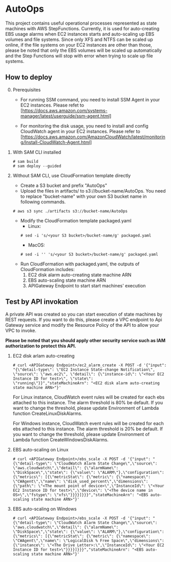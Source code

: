 # AutoOps

This project contains useful operational processes represented as state machines with AWS StepFunctions. Currently, it is used for auto-creating EBS usage alarms when EC2 instances starts and auto-scaling up EBS volumes and file systems. Since only XFS and NTFS can be scaled up online, if the file systems on your EC2 instances are other than those, please be noted that only the EBS volumes will be scaled up automatically and the Step Functions will stop with error when trying to scale up file systems.

## How to deploy

0. Prerequisites

    - For running SSM command, you need to install SSM Agent in your EC2 instances. Please refet to [https://docs.aws.amazon.com/systems-manager/latest/userguide/ssm-agent.html]

    - For monitoring the disk usage, you need to install and config CloudWatch agent in your EC2 instances. Please refer to [https://docs.aws.amazon.com/AmazonCloudWatch/latest/monitoring/Install-CloudWatch-Agent.html] 

1. With SAM CLI installed
    ```
    # sam build
    # sam deploy --guided
    ```
2. Without SAM CLI, use CloudFormation template directly
    - Create a S3 bucket and prefix "AutoOps"
    - Upload the files in artifacts/ to s3://bucket-name/AutoOps. You need to replace "bucket-name" with your own S3 bucket name in following commands.
    ```
    # aws s3 sync ./artifacts s3://bucket-name/AutoOps
    ```
    - Modify the CloudFormation template packaged.yaml
        - Linux:
        ```
        # sed -i 's/<your S3 bucket>/bucket-name/g' packaged.yaml
        ```
        - MacOS:
        ```
        # sed -i '' 's/<your S3 bucket>/bucket-name/g' packaged.yaml
        ```
    - Run CloudFormation with packaged.yaml, the outputs of CloudFormation includes:
        1. EC2 disk alarm auto-creating state machine ARN
        2. EBS auto-scaling state machine ARN
        3. APIGateway Endpoint to start start machines' execution

## Test by API invokation

A private API was created so you can start execution of state machines by REST requests. If you want to do this, please create a VPC endpoint to Api Gateway service and modify the Resource Policy of the API to allow your VPC to invoke. 

**Please be noted that you should apply other security service such as IAM authorization to protect this API.**

1. EC2 disk arlam auto-creating
    ```
    # curl <APIGateway Endpoint>/ec2_alarm_create -X POST -d '{"input": "{\"detail-type\": \"EC2 Instance State-change Notification\", \"source\": \"aws.ec2\", \"detail\": {\"instance-id\": \"<Your EC2 Instance ID for test>\", \"state\": \"running\"}}","stateMachineArn": "<EC2 disk alarm auto-creating state machine ARN>"}'
    ```

    For Linux instance, CloudWatch event rules will be created for each ebs attached to this instance. The alarm threshold is 80% be default. If you want to change the threshold, please update Environment of Lambda function CreateLinuxDiskAlarms.

    For Windows instance, CloudWatch event rules will be created for each ebs attached to this instance. The alarm threshold is 20% be default. If you want to change the threshold, please update Environment of Lambda function CreateWindowsDiskAlarms.

2. EBS auto-scaling on Linux

    ```
    # curl <APIGateway Endpoint>/ebs_scale -X POST -d '{"input": "{\"detail-type\": \"CloudWatch Alarm State Change\",\"source\": \"aws.cloudwatch\",\"detail\": {\"alarmName\": \"DiskSpace\",\"state\": {\"value\": \"ALARM\"},\"configuration\": {\"metrics\": [{\"metricStat\": {\"metric\": {\"namespace\": \"CWAgent\",\"name\": \"disk_used_percent\",\"dimensions\": {\"path\": \"<The mount point of device>\",\"InstanceId\": \"<Your EC2 Instance ID for test>\",\"device\": \"<The device name in OS>\",\"fstype\": \"xfs\"}}}}]}}}","stateMachineArn": "<EBS auto-scaling state machine ARN>"}'
    ```

3. EBS auto-scaling on Windows

    ```
    # curl <APIGateway Endpoint>/ebs_scale -X POST -d '{"input": "{\"detail-type\": \"CloudWatch Alarm State Change\",\"source\": \"aws.cloudwatch\",\"detail\": {\"alarmName\": \"DiskSpace\",\"state\": {\"value\": \"ALARM\"},\"configuration\": {\"metrics\": [{\"metricStat\": {\"metric\": {\"namespace\": \"CWAgent\",\"name\": \"LogicalDisk % Free Space\",\"dimensions\": {\"instance\": \"<The Drive Letter>:\",\"InstanceId\": \"<Your EC2 Instance ID for test>\"}}}}]}}}","stateMachineArn": "<EBS auto-scaling state machine ARN>"}'
    ```

